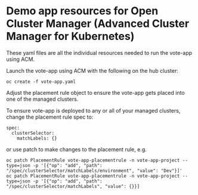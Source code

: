 # Demo app resources for Open Cluster Manager (Advanced Cluster Manager for Kubernetes)

These yaml files are all the individual resources needed to run the vote-app using ACM.

Launch the vote-app using ACM with the following on the hub cluster:

```
oc create -f vote-app.yaml
```

Adjust the placement rule object to ensure the vote-app gets placed into one of the managed clusters. 

To ensure vote-app is deployed to any or all of your managed clusters, change the placement rule spec to:

```
spec:
  clusterSelector:
    matchLabels: {}
```

or use patch to make changes to the placement rule, e.g.

```
oc patch PlacementRule vote-app-placementrule -n vote-app-project --type=json -p '[{"op": "add", "path": "/spec/clusterSelector/matchLabels/environment", "value": "Dev"}]'
oc patch PlacementRule vote-app-placementrule -n vote-app-project --type=json -p '[{"op": "add", "path": "/spec/clusterSelector/matchLabels", "value": {}}]
```

